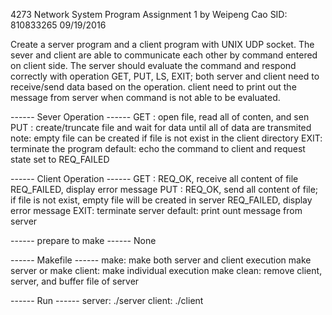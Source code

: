 4273 Network System
Program Assignment 1
by Weipeng Cao
SID: 810833265
09/19/2016

Create a server program and a client program with UNIX UDP socket. The sever and client are able to communicate each other by command entered on client side. The server should evaluate the command and respond correctly with operation GET, PUT, LS, EXIT; both server and client need to receive/send data based on the operation. client need to print out the message from server when command is not able to be evaluated.

------ Sever Operation ------
GET <file>: open file, read all of conten, and sen
PUT <file>: create/truncate file and wait for data until all of data are transmited 
			note: empty file can be created if file is not exist in the client directory
EXIT: terminate the program
default: echo the command to client and request state set to REQ_FAILED

------ Client Operation ------ 
GET <file>: REQ_OK, receive all content of file
			REQ_FAILED, display error message
PUT <file>: REQ_OK, send all content of file; if file is not exist, empty file will be created 
					in server
			REQ_FAILED, display error message
EXIT: terminate server
default: print ount message from server

------ prepare to make ------ 
None

------ Makefile ------ 
make: make both server and client execution
make server or make client: make individual execution
make clean: remove client, server, and buffer file of server

------ Run ------ 
server: ./server <port>
client: ./client <ip> <port>

